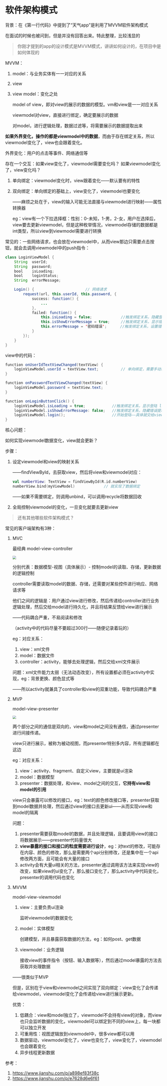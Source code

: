 # 软件架构模式

背景：在《第一行代码》中提到了“天气app”是利用了MVVM软件架构模式

在面试的时候也被问到，但是并没有回答出来。特此整理，比较浅显的

> 你刚才提到的app的设计模式是MVVM模式，讲讲如何设计的，在项目中是如何体现的

MVVM：

1. model：与业务实体有一一对应的关系

2. view

3. view model：变化之处

   model of view，即对view的展示的数据的模型。vm和view是一一对应关系

   viewmodel对view，直接进行绑定，确定要展示的数据

   对model，进行逻辑处理，数据过滤等，将需要展示的数据提取出来

**如果外界变化，操作的都是viewmodel中的数据**，而由于存在绑定关系，所以viewmodel变化了，view也会跟着变化。

外界变化：用户的点击等事件、网络通信等

存在一个交互：如果view变化了，viewmodel需要变化吗？ 如果viewmodel变化了，view变化吗？

1. 单向绑定：viewmodel变化时，view跟着变化——默认要有的特性

2. 双向绑定：单向绑定的基础上，view变化了，viewmodel也要变化

   ——麻烦之处在于，view的输入可能无法直接与viewmodel进行映射——属性转换器

   eg：view有一个下拉选择框：性别：0-未知，1-男，2-女，用户在选择后，view要去更新viewmodel，但是这种枚举情况，viewmodel存储的数据都是int类型，所以view到viewmodel需要进行转换

常见的：一些网络请求，也会放在viewmodel中，从而view那边只需要点击按钮，就会去调用viewmodel中的push指令：

```java
class LoginViewModel {
    String  userId;
    String  password;
    bool    isLoading;
    bool    loginStatus;
    String  errorMessage;

    Login() {						// 网络请求
        request(url, this.userId, this.password, {
            success: function() {
                ...
            },
            failed: function() {
                this.isLoading = false;             //触发绑定关系，隐藏登陆 loading 框
                this.isShowErrorMessage = true;     //触发绑定关系，显示错误提示框
                this.errorMessage = '密码错误';      //触发绑定关系，设置错误提示文字内容
            }
        });
    }
}
```

view中的代码：

```java
function onUserIdTextViewChanged(textView) {
    loginViewModel.userId = textView.text;			// 单向绑定，需要手动将viewmodel的数据更新
}

function onPasswordTextViewChanged(textView) {
    loginViewModel.password = textView.text;
}

function onLoginButtonClick() {
    loginViewModel.isLoading = true;            //触发绑定关系，显示登陆 loading 框
    loginViewModel.isShowErrorMessage: false;   //触发绑定关系，隐藏错误提示框
    loginViewModel.login();                     //开始登陆——具体就交给viewmodel处理了
}
```

核心问题：

如何实现viewmodel数据变化，view就会更新？

步骤：

1. 设定viewmodel和view的映射关系

   ——findViewById，去获取view，然后将view和viewmodel对应：

   ```kotlin
   val numberView: TextView = findViewById(R.id.numberView)
   numberView.bind(myViewModel)				// 就实现了数据绑定		
   ```

   ——如果不需要绑定，则调用unbind，可以调用recycle将数据回收

2. 全局控制viewmodel的变化，一旦变化就要去更新view



> 还有其他哪些软件架构模式？

常见的客户端架构有3种：

1. MVC

   最经典 model-view-controller

   <img src="pic/mvc.jpg" style="zoom: 67%;" >

   分别代表：数据模型-视图（具体展示）- 控制model的读取、存储，更新数据的逻辑控制

   controller需要读取model的数据、存储，还需要对某些控件进行响应、网络请求等

   他们之间的逻辑是：用户通过view进行修改，然后传递给controller进行业务逻辑处理，然后交给model进行持久化，并且将结果反馈给view进行展示

   ——代码耦合严重，不易阅读和修改

   （activity中的代码尽量不要超过300行——随便记录着玩的）

   eg：对应关系：

   1. view：xml文件
   2. model：数据文件
   3. controller：activity，能够去处理逻辑，然后交给xml文件展示

   问题：xml文件能力太弱（无法动态改变），所有设置都必须在activity中实现，eg：背景更换、颜色显式等

   ——所以activity就兼具了controller和view的双重功能，导致代码耦合严重

2. MVP

   model-view-presenter

   <img src="pic/mvp.jpg" style="zoom:67%;" >

   两个部分之间的通信是双向的，view和model之间没有通信，通过presenter进行间接传递。

   view只进行展示，被称为被动视图，而presenter特别多内容，所有逻辑都在这边

   eg：对应关系：

   1. view：activity、fragment、自定义view，主要就是ui渲染
   2. model：数据模型
   3. presenter：数据处理，和view、model之间的交互，**它持有view和model的引用**

   view只会暴露可以修改的接口，eg：text的颜色修改接口等，presenter获取到model数据并处理，然后通过view的接口去更新ui——从而实现view和model的隔离

   问题：

   1. presenter需要获取model的数据，并且处理逻辑，且要调用view的接口将数据展示——presenter代码量很大
   2. **view暴露的接口和接口的粒度需要进行设计**，eg：对text的修改，可能存在内容、颜色的修改，那么是需要两个api分别修改，还是集中在一个api修改两方面，且可能会有大量的接口
   3. activity会有大量ui相关的方法，presenter通过调用该方法来实现view的改变，如果view的ui变化了，那么接口变化了，那么activity中代码变化，presenter的调用代码也变化

3. MVVM

   model-view-viewmodel

   1. view：主要负责ui渲染

      监听viewmodel的数据变化
   
   2. model：实体模型
   
      创建模型，并且暴露获取数据的方法，eg：如何post、get数据
   
   3. viewmodel：业务逻辑
   
      接收view的事件指令（按钮、输入数据等），然后通过model暴露的方法去获取并处理数据
   
   ——很类似于MVP
   
   但是，区别在于view和viewmodel之间实现了双向绑定：view变化了会传递给viewmodel，viewmodel变化了会传递给view进行展示更新。
   
   优势：
   
   1. 低耦合：view和model独立了，viewmodel不会持有view的对象，而view也只会监听数据的变化，viewmodel可以绑定到不同的view上，每一块都可以独立开发
   2. 可重用性：视图逻辑放到viewmodel中，很多view都可以用
   3. 数据驱动，viewmodel变化了，view也变化了，view变化了，viewmodel也会跟着变化
   4. 异步线程更新数据





参考：

1. https://www.jianshu.com/p/a898ef83f38c
2. https://www.jianshu.com/p/e7628d6e6f61